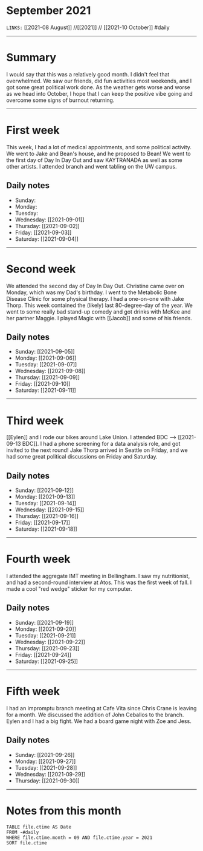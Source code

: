 # September 2021
`LINKS:` [[2021-08 August]] //[[2021]] // [[2021-10 October]] 
#daily 

---
# Summary
I would say that this was a relatively good month. I didn't feel that overwhelmed. We saw our friends, did fun activities most weekends, and I got some great political work done. As the weather gets worse and worse as we head into October, I hope that I can keep the positive vibe going and overcome some signs of burnout returning. 

---
# First week
This week, I had a lot of medical appointments, and some political activity. We went to Jake and Bean's house, and he proposed to Bean! We went to the first day of Day In Day Out and saw KAYTRANADA as well as some other artists. I attended branch and went tabling on the UW campus. 

## Daily notes
- Sunday: 
- Monday:
- Tuesday:
- Wednesday: [[2021-09-01]]
- Thursday: [[2021-09-02]]
- Friday: [[2021-09-03]]
- Saturday: [[2021-09-04]]

---
# Second week
We attended the second day of Day In Day Out. Christine came over on Monday, which was my Dad's birthday. I went to the Metabolic Bone Disease Clinic for some physical therapy. I had a one-on-one with Jake Thorp. This week contained the (likely) last 80-degree-day of the year. We went to some really bad stand-up comedy and got drinks with McKee and her partner Maggie. I played Magic with [[Jacob]] and some of his friends. 

## Daily notes
- Sunday: [[2021-09-05]]
- Monday: [[2021-09-06]]
- Tuesday: [[2021-09-07]]
- Wednesday: [[2021-09-08]]
- Thursday: [[2021-09-09]]
- Friday: [[2021-09-10]]
- Saturday: [[2021-09-11]]

---
# Third week
[[Eylen]] and I rode our bikes around Lake Union. I attended BDC --> [[2021-09-13 BDC]]. I had a phone screening for a data analysis role, and got invited to the next round! Jake Thorp arrived in Seattle on Friday, and we had some great political discussions on Friday and Saturday. 

## Daily notes
- Sunday: [[2021-09-12]]
- Monday: [[2021-09-13]]
- Tuesday: [[2021-09-14]]
- Wednesday: [[2021-09-15]]
- Thursday: [[2021-09-16]]
- Friday: [[2021-09-17]]
- Saturday: [[2021-09-18]]

---
# Fourth week
I attended the aggregate IMT meeting in Bellingham. I saw my nutritionist, and had a second-round interview at Atos. This was the first week of fall. I made a cool "red wedge" sticker for my computer. 

## Daily notes
- Sunday: [[2021-09-19]]
- Monday: [[2021-09-20]]
- Tuesday: [[2021-09-21]]
- Wednesday: [[2021-09-22]]
- Thursday: [[2021-09-23]]
- Friday: [[2021-09-24]]
- Saturday: [[2021-09-25]]

---
# Fifth week
I had an impromptu branch meeting at Cafe Vita since Chris Crane is leaving for a month. We discussed the addition of John Ceballos to the branch. Eylen and I had a big fight. We had a board game night with Zoe and Jess. 

## Daily notes
- Sunday: [[2021-09-26]]
- Monday: [[2021-09-27]]
- Tuesday: [[2021-09-28]]
- Wednesday: [[2021-09-29]]
- Thursday: [[2021-09-30]]

---
# Notes from this month
```dataview
TABLE file.ctime AS Date
FROM -#daily
WHERE file.ctime.month = 09 AND file.ctime.year = 2021
SORT file.ctime
```